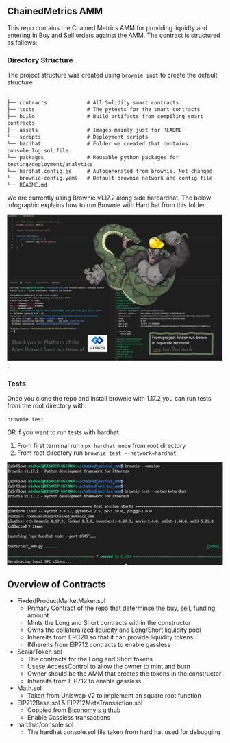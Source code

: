 ## ChainedMetrics AMM

This repo contains the Chained Metrics AMM for providing liquidty and entering in Buy and Sell orders against the AMM. The contract is structured as follows:

### Directory Structure
The project structure was created using `brownie init` to create the default structure

    .
    ├── contracts             # All Solidity smart contracts
    ├── tests                 # The pytests for the smart contracts
    ├── build                 # Build artifacts from compiling smart contracts
    ├── assets                # Images mainly just for README
    └── scripts               # Deployment scripts
    └── hardhat               # Folder we created that contains console.log sol file
    └── packages              # Reusable python packages for testing/deployment/analytics
    └── hardhat.config.js     # Autogenerated from brownie. Not changed
    └── brownie-config.yaml   # Default brownie network and config file
    └── README.md

We are currently using Brownie v1.17.2 along side hardardhat. The below infographic explains how to run Brownie with Hard hat from this folder.

![Hardhat and Brownie Setup](assets/brownie-hardhat.jpg).

### Tests
Once you clone the repo and install brownie with 1.17.2 you can run tests from the root directory with:

`brownie test`

OR if you want to run tests with hardhat:

1. From first terminal run `npx hardhat node` from root directory
2. From root directory run `brownie test --network=hardhat`

![Test Example Image](assets/test_example.PNG)


## Overview of Contracts
* FixdedProductMarketMaker.sol
    * Primary Contract of the repo that determinse the buy, sell, funding amount
    * Mints the Long and Short contracts within the constructor
    * Owns the collateralized liquidity and Long/Short liquidity pool
    * Inhereits from ERC20 so that it can provide liquidity tokens
    * INhereits from EIP712 contracts to enable gassless
* ScalarToken.sol
    * The contracts for the Long and Short tokens
    * Usese AccessControl to allow the owner to mint and burn
    * Owner should be the AMM that creates the tokens in the constructor
    * Inhereits from EIP712 to enable gassless
* Math.sol
    * Taken from Uniswap V2 to implement an square root function
* EIP712Base.sol & EIP712MetaTransaction.sol
    * Coppied from [Biconomy's github](https://github.com/bcnmy/metatx-standard/blob/master/src/contracts/EIP712MetaTransaction.solf)
    * Enable Gassless transactions
* hardhat/console.sol
    * The hardhat console.sol file taken from hard hat used for debugging